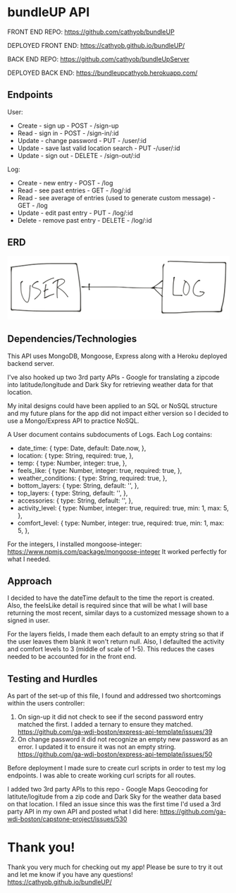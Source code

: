 # bundleUP API

FRONT END REPO: https://github.com/cathyob/bundleUP

DEPLOYED FRONT END: https://cathyob.github.io/bundleUP/

BACK END REPO: https://github.com/cathyob/bundleUpServer

DEPLOYED BACK END:  https://bundleupcathyob.herokuapp.com/

## Endpoints

User:
  * Create - sign up -  POST - /sign-up
  * Read - sign in - POST - /sign-in/:id
  * Update - change password - PUT - /user/:id
  * Update - save last valid location search - PUT -/user/:id
  * Update - sign out - DELETE - /sign-out/:id

Log:
  * Create - new entry - POST - /log
  * Read - see past entries - GET - /log/:id
  * Read - see average of entries (used to generate custom message) - GET - /log
  * Update - edit past entry - PUT - /log/:id
  * Delete - remove past entry - DELETE - /log/:id

## ERD

![alt text](https://raw.githubusercontent.com/cathyob/bundleUpServer/master/ERD.png "ERD")

## Dependencies/Technologies

This API uses MongoDB, Mongoose, Express along with a Heroku deployed backend server.

I've also hooked up two 3rd party APIs - Google for translating a zipcode into latitude/longitude and Dark Sky for retrieving weather data for that location.

My inital designs could have been applied to an SQL or NoSQL structure and my future plans for the app did not impact either version so I decided to use a Mongo/Express API to practice NoSQL.

A User document contains subdocuments of Logs. Each Log contains:
- date_time: { type: Date, default: Date.now, },
- location: { type: String, required: true, },
- temp: { type: Number, integer: true, },
- feels_like: { type: Number, integer: true, required: true, },
- weather_conditions: { type: String, required: true, },
- bottom_layers: { type: String, default: '', },
- top_layers: { type: String, default: '', },
- accessories: { type: String, default: '', },
- activity_level: { type: Number, integer: true, required: true, min: 1, max: 5, },
- comfort_level: { type: Number, integer: true, required: true, min: 1, max: 5, },

For the integers, I installed mongoose-integer:
https://www.npmjs.com/package/mongoose-integer
It worked perfectly for what I needed.

## Approach

I decided to have the dateTime default to the time the report is created. Also, the feelsLike detail is required since that will be what I will base returning the most recent, similar days to a customized message shown to a signed in user.

For the layers fields, I made them each default to an empty string so that if the user leaves them blank it won't return null. Also, I defaulted the activity and comfort levels to 3 (middle of scale of 1-5). This reduces the cases needed to be accounted for in the front end.


## Testing and Hurdles

As part of the set-up of this file, I found and addressed two shortcomings within the users controller:
1) On sign-up it did not check to see if the second password entry matched the first. I added a ternary to ensure they matched.
https://github.com/ga-wdi-boston/express-api-template/issues/39
2) On change password it did not recognize an empty new password as an error. I updated it to ensure it was not an empty string.
https://github.com/ga-wdi-boston/express-api-template/issues/50

Before deployment I made sure to create curl scripts in order to test my log endpoints. I was able to create working curl scripts for all routes.

I added two 3rd party APIs to this repo - Google Maps Geocoding for latitute/logitude from a zip code and Dark Sky for the weather data based on that location. I filed an issue since this was the first time I'd used a 3rd party API in my own API and posted what I did here: https://github.com/ga-wdi-boston/capstone-project/issues/530

# Thank you!

Thank you very much for checking out my app!
Please be sure to try it out and let me know if you have any questions!
https://cathyob.github.io/bundleUP/

